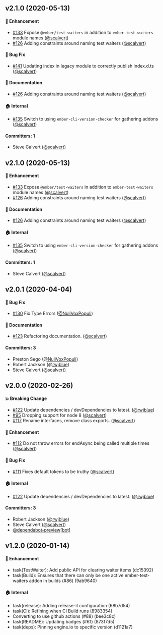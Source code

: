 ## v2.1.0 (2020-05-13)

#### :rocket: Enhancement
* [#133](https://github.com/emberjs/ember-test-waiters/pull/133) Expose `@ember/test-waiters` in addition to `ember-test-waiters` module names ([@scalvert](https://github.com/scalvert))
* [#126](https://github.com/emberjs/ember-test-waiters/pull/126) Adding constraints around naming test waiters ([@scalvert](https://github.com/scalvert))

#### :bug: Bug Fix
* [#141](https://github.com/emberjs/ember-test-waiters/pull/141) Updating index in legacy module to correctly publish index.d.ts ([@scalvert](https://github.com/scalvert))

#### :memo: Documentation
* [#126](https://github.com/emberjs/ember-test-waiters/pull/126) Adding constraints around naming test waiters ([@scalvert](https://github.com/scalvert))

#### :house: Internal
* [#135](https://github.com/emberjs/ember-test-waiters/pull/135) Switch to using `ember-cli-version-checker` for gathering addons ([@scalvert](https://github.com/scalvert))

#### Committers: 1
- Steve Calvert ([@scalvert](https://github.com/scalvert))

## v2.1.0 (2020-05-13)

#### :rocket: Enhancement
* [#133](https://github.com/emberjs/ember-test-waiters/pull/133) Expose `@ember/test-waiters` in addition to `ember-test-waiters` module names ([@scalvert](https://github.com/scalvert))
* [#126](https://github.com/emberjs/ember-test-waiters/pull/126) Adding constraints around naming test waiters ([@scalvert](https://github.com/scalvert))

#### :memo: Documentation
* [#126](https://github.com/emberjs/ember-test-waiters/pull/126) Adding constraints around naming test waiters ([@scalvert](https://github.com/scalvert))

#### :house: Internal
* [#135](https://github.com/emberjs/ember-test-waiters/pull/135) Switch to using `ember-cli-version-checker` for gathering addons ([@scalvert](https://github.com/scalvert))

#### Committers: 1
- Steve Calvert ([@scalvert](https://github.com/scalvert))

## v2.0.1 (2020-04-04)

#### :bug: Bug Fix
* [#130](https://github.com/emberjs/ember-test-waiters/pull/130) Fix Type Errors ([@NullVoxPopuli](https://github.com/NullVoxPopuli))

#### :memo: Documentation
* [#123](https://github.com/emberjs/ember-test-waiters/pull/123) Refactoring documentation. ([@scalvert](https://github.com/scalvert))

#### Committers: 3
- Preston Sego ([@NullVoxPopuli](https://github.com/NullVoxPopuli))
- Robert Jackson ([@rwjblue](https://github.com/rwjblue))
- Steve Calvert ([@scalvert](https://github.com/scalvert))

## v2.0.0 (2020-02-26)

#### :boom: Breaking Change
* [#122](https://github.com/rwjblue/ember-test-waiters/pull/122) Update dependencies / devDependencies to latest. ([@rwjblue](https://github.com/rwjblue))
* [#95](https://github.com/rwjblue/ember-test-waiters/pull/95) Dropping support for node 8 ([@scalvert](https://github.com/scalvert))
* [#117](https://github.com/rwjblue/ember-test-waiters/pull/117) Rename interfaces, remove class exports. ([@scalvert](https://github.com/scalvert))

#### :rocket: Enhancement
* [#112](https://github.com/rwjblue/ember-test-waiters/pull/112) Do not throw errors for endAsync being called multiple times ([@scalvert](https://github.com/scalvert))

#### :bug: Bug Fix
* [#111](https://github.com/rwjblue/ember-test-waiters/pull/111) Fixes default tokens to be truthy ([@scalvert](https://github.com/scalvert))

#### :house: Internal
* [#122](https://github.com/rwjblue/ember-test-waiters/pull/122) Update dependencies / devDependencies to latest. ([@rwjblue](https://github.com/rwjblue))

#### Committers: 3
- Robert Jackson ([@rwjblue](https://github.com/rwjblue))
- Steve Calvert ([@scalvert](https://github.com/scalvert))
- [@dependabot-preview[bot]](https://github.com/apps/dependabot-preview)

## v1.2.0 (2020-01-14)

#### :rocket: Enhancement

* task(TestWaiter): Add public API for clearing waiter items (dc15392)
* task(Build): Ensures that there can only be one active ember-test-waiters addon in builds (#86) (9ab9640)

#### :house: Internal

* task(release): Adding release-it configuration (68b7d54)
* task(CI): Refining when CI Build runs (8983354)
* Converting to use github actions (#88) (bee3c8c)
* task(README): Updating badges (#61) (873f7d5)
* task(deps): Pinning engine.io to specific version (d1121a7)
